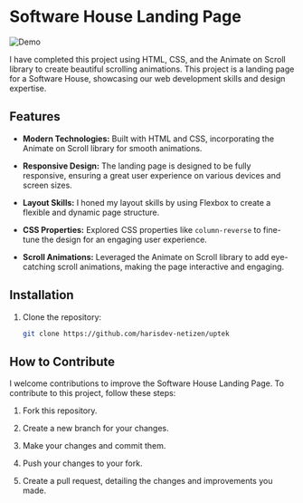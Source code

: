 # Software House Landing Page

![Demo](demo.gif)

I have completed this project using HTML, CSS, and the Animate on Scroll library to create beautiful scrolling animations. This project is a landing page for a Software House, showcasing our web development skills and design expertise.

## Features

- **Modern Technologies:** Built with HTML and CSS, incorporating the Animate on Scroll library for smooth animations.

- **Responsive Design:** The landing page is designed to be fully responsive, ensuring a great user experience on various devices and screen sizes.

- **Layout Skills:** I honed my layout skills by using Flexbox to create a flexible and dynamic page structure.

- **CSS Properties:** Explored CSS properties like `column-reverse` to fine-tune the design for an engaging user experience.

- **Scroll Animations:** Leveraged the Animate on Scroll library to add eye-catching scroll animations, making the page interactive and engaging.

## Installation

1. Clone the repository:

   ```bash
   git clone https://github.com/harisdev-netizen/uptek

## How to Contribute

I welcome contributions to improve the Software House Landing Page. To contribute to this project, follow these steps:

1. Fork this repository.

2. Create a new branch for your changes.

3. Make your changes and commit them.

4. Push your changes to your fork.

5. Create a pull request, detailing the changes and improvements you made.

